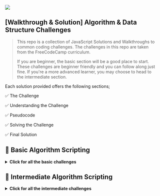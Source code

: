 ![](https://img.shields.io/badge/Coding-Challenges-darkgreen)

## [Walkthrough & Solution] Algorithm & Data Structure Challenges
>This repo is a collection of JavaScript Solutions and Walkthroughs to common coding challenges. The challenges in this repo are taken from the FreeCodeCamp curriculum. 
>
>If you are beginner, the basic section will be a good place to start. These challenges are beginner friendly and you can follow along just fine. If you're a more advanced learner, you may choose to head to the intermediate section.

Each solution provided offers the following sections;

✅ The Challenge

✅ Understanding the Challenge 

✅ Pseudocode

✅ Solving the Challenge

✅ Final Solution

## 🥉 Basic Algorithm Scripting
<details>
  <summary>
    <b id="basic-algos">Click for all the basic challenges</b>
  </summary>
  
  [01/16. Convert Celsius to Fahrenheit](https://github.com/BenjaminSemah/FCC-Coding-Challenges/blob/main/01.%20Basic%20Algorithm%20Scripting/01.%20Celsius%20to%20fahrenheit/00.%20walkthrough.md)
  
  [02/16. Reverse a String](https://github.com/BenjaminSemah/FCC-Coding-Challenges/blob/main/01.%20Basic%20Algorithm%20Scripting/02.%20Reverse%20a%20string/00.%20walkthrough.md)
    
  [03/16. Factorialize a Number](https://github.com/BenjaminSemah/FCC-Coding-Challenges/blob/main/01.%20Basic%20Algorithm%20Scripting/03.%20Factorialize%20a%20Number/00.%20walkthrough.md)
  
  [04/16. Find the Longest Word in a String](https://github.com/BenjaminSemah/FCC-Coding-Challenges/blob/main/01.%20Basic%20Algorithm%20Scripting/04.%20Find%20Longest%20Word%20in%20a%20String/00.%20walkthrough.md)
  
  [05/16. Return Largest Numbers in Arrays](https://github.com/BenjaminSemah/FCC-Coding-Challenges/blob/main/01.%20Basic%20Algorithm%20Scripting/05.%20Return%20Largest%20Numbers%20in%20Arrays/00.%20walkthrough.md)
</details>

## 🥈 Intermediate Algorithm Scripting
<details>
  <summary>
    <b id="basic-algos">Click for all the intermediate challenges</b>
  </summary>
  
  [01/21. Sum Numbers in a Range](https://github.com/BenjaminSemah/FCC-Coding-Challenges/blob/main/02.%20Intermediate%20Algorithm%20Scripting/01.%20Sum%20Numbers%20in%20a%20Range/00.%20walkthrough.md)
  
  [02/21. Diff Two Arrays](https://github.com/BenjaminSemah/FCC-Coding-Challenges/blob/main/02.%20Intermediate%20Algorithm%20Scripting/02.%20Diff%20Two%20Arrays/00.%20walkthrough.md)
</details>
